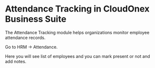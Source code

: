 # Attendance Tracking in CloudOnex Business Suite

The Attendance Tracking module helps organizations monitor employee attendance records.

Go to HRM -> Attendance.

Here you will see list of employees and you can mark present or not and add notes.